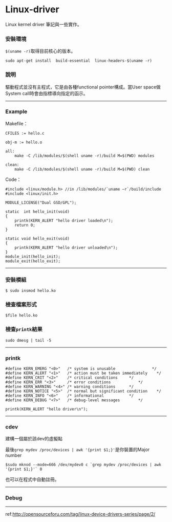 # Linux-driver

Linux kernel driver 筆記與一些實作。

### 安裝環境

`$(uname -r)`取得目前核心的版本。

```
sudo apt-get install  build-essential  linux-headers-$(uname -r)
```

### 說明

驅動程式並沒有主程式，它是由各種functional pointer構成。當User space做System call時會由指標導向指定的函示。

---

### Example

Makefile：

```
CFILES := hello.c

obj-m := hello.o

all:
	make -C /lib/modules/$(shell uname -r)/build M=$(PWD) modules

clean:
	make -C /lib/modules/$(shell uname -r)/build M=$(PWD) clean
```

Code：

```
#include <linux/module.h> //in /lib/modules/`uname –r`/build/include
#include <linux/init.h>

MODULE_LICENSE("Dual GSD/GPL");

static  int hello_init(void)
{
	printk(KERN_ALERT "hello driver loaded\n");
	return 0;
}

static void hello_exit(void)
{
	printk(KERN_ALERT "hello driver unloaded\n");
}
module_init(hello_init);
module_exit(hello_exit);
```

---

### 安裝模組

```
$ sudo insmod hello.ko
```

### 檢查檔案形式

```
$file hello.ko
```

### 檢查`printk`結果

```
sudo dmesg | tail -5
```

---

### printk

```
#define KERN_EMERG "<0>"   /* system is unusable                */
#define KERN_ALERT "<1>"   /* action must be taken immediately    */
#define KERN_CRIT "<2>"    /* critical conditions     */
#define KERN_ERR "<3>"     /* error conditions            */
#define KERN_WARNING "<4>" /* warning conditions      */
#define KERN_NOTICE "<5>"  /* normal but significant condition    */
#define KERN_INFO "<6>"    /* informational           */
#define KERN_DEBUG "<7>"   /* debug-level messages        */

printk(KERN_ALERT "hello driver\n");
```

---

### cdev

建構一個屬於該dev的虛擬點

最後` grep mydev /proc/devices | awk '{print $1;}' `是你裝置的Major number

```
$sudo mknod --mode=666 /dev/mydev0 c `grep mydev /proc/devices | awk '{print $1;}'` 0
```

也可以在程式中自動註冊。

----

### Debug



---

ref:<http://opensourceforu.com/tag/linux-device-drivers-series/page/2/>







